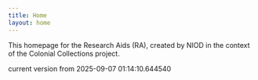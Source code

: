 ```yaml
---
title: Home
layout: home
---
```


This homepage for the Research Aids (RA), created by NIOD in the context of the Colonial Collections project. 


current version from 2025-09-07 01:14:10.644540